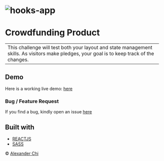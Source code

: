 # ![hooks-app](https://raw.githubusercontent.com/alexandercddev/crowdfunding-product/master/src/assets/images/preview-b.jpg) 
# Crowdfunding Product
<table>
<tr>
<td>
    This challenge will test both your layout and state management skills. As visitors make pledges, your goal is to keep track of the changes.
</td>
</tr>
</table>


## Demo
Here is a working live demo: [here](https://alexandercddev.github.io/crowdfunding-product/)

### Bug / Feature Request

If you find a bug, kindly open an issue [here](https://github.com/alexandercddev/crowdfunding-product/issues/new)

## Built with 

- [REACTJS](https://reactjs.org/)
- [SASS](https://sass-lang.com/) 


© [Alexander Chi ](https://alexandercd.dev/)

